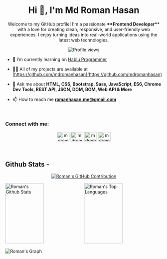 <h1 align="center">Hi 👋, I'm Md Roman Hasan </h1>

<p align="center">Welcome to my GitHub profile! I'm a passionate <strong>**Frontend Developer**</strong> with a love for creating clean, responsive, and user-friendly web experiences. I enjoy turning ideas into real-world applications using the latest web technologies.</p>
<div align="center">

![Profile views](https://komarev.com/ghpvc/?username=mdromanhasan&color=red)

</div>

- 🔭 I’m currently learning on [Hablu Programmer](https://www.hablu-programmer.com/)

- 👨‍💻 All of my projects are available at [https://github.com/mdromanhasan](https://github.com/mdromanhasan)

- 💬 Ask me about **HTML, CSS, Bootstrap, Sass, JavaScript, ES6, Chrome Dev Tools, REST API, JSON, DOM, BOM, Web API & More**

- 📫 How to reach me **romanhasan.me@gmail.com**

<br/>
<h3 align="left">Connect with me:</h3>

<p align="center">
<a href="#" target="blank"><img align="center" src="https://raw.githubusercontent.com/rahuldkjain/github-profile-readme-generator/master/src/images/icons/Social/facebook.svg" alt="mdromanhasan" height="30" width="40" /></a>
<a href="#" target="blank"><img align="center" src="https://raw.githubusercontent.com/rahuldkjain/github-profile-readme-generator/master/src/images/icons/Social/twitter.svg" alt="mdromanhasan" height="30" width="40" /></a>
<a href="#" target="blank"><img align="center" src="https://raw.githubusercontent.com/rahuldkjain/github-profile-readme-generator/master/src/images/icons/Social/linked-in-alt.svg" alt="mdromanhasan" height="30" width="40" /></a>
<a href="#" target="blank"><img align="center" src="https://raw.githubusercontent.com/rahuldkjain/github-profile-readme-generator/master/src/images/icons/Social/instagram.svg" alt="mdromanhasan" height="30" width="40" /></a>
  
</p>

<br/>


## Github Stats -

<p align="center">
  <a href="https://github.com/mdromanhasan">
    <img src="https://github-profile-summary-cards.vercel.app/api/cards/profile-details?username=mdromanhasan&theme=radical" alt="Roman's GitHub Contribution"/>
  </a>
</p>

<a> 
    <a href="https://github.com/mdromanhasan"><img alt="Roman's Github Stats" src="https://denvercoder1-github-readme-stats.vercel.app/api?username=mdromanhasan&show_icons=true&count_private=true&theme=react&border_color=7F3FBF&bg_color=0D1117&title_color=F85D7F&icon_color=F8D866" height="192px" width="49.5%"/></a>
  <a href="https://github.com/mdromanhasan"><img alt="Roman's Top Languages" src="https://denvercoder1-github-readme-stats.vercel.app/api/top-langs/?username=mdromanhasan&langs_count=8&layout=compact&theme=react&border_color=7F3FBF&bg_color=0D1117&title_color=F85D7F&icon_color=F8D866" height="192px" width="49.5%"/></a>
  <br/>
</a>

![Roman's Graph](https://github-readme-activity-graph.vercel.app/graph?username=mdromanhasan&custom_title=Roman's%20GitHub%20Activity%20Graph&bg_color=0D1117&color=7F3FBF&line=7F3FBF&point=7F3FBF&area_color=FFFFFF&title_color=FFFFFF&area=true)

<br/>
